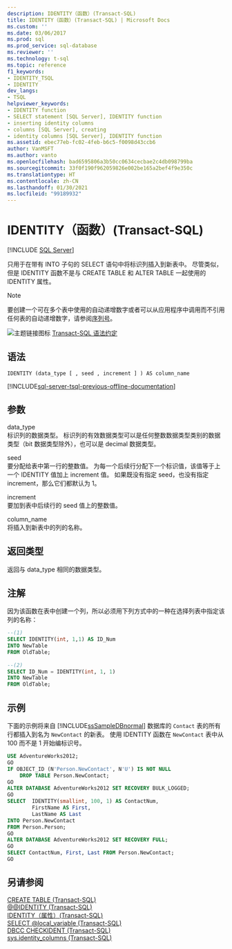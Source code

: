 ```yaml
---
description: IDENTITY（函数）(Transact-SQL)
title: IDENTITY（函数）(Transact-SQL) | Microsoft Docs
ms.custom: ''
ms.date: 03/06/2017
ms.prod: sql
ms.prod_service: sql-database
ms.reviewer: ''
ms.technology: t-sql
ms.topic: reference
f1_keywords:
- IDENTITY_TSQL
- IDENTITY
dev_langs:
- TSQL
helpviewer_keywords:
- IDENTITY function
- SELECT statement [SQL Server], IDENTITY function
- inserting identity columns
- columns [SQL Server], creating
- identity columns [SQL Server], IDENTITY function
ms.assetid: ebec77eb-fc02-4feb-b6c5-f0098d43ccb6
author: VanMSFT
ms.author: vanto
ms.openlocfilehash: bad6595806a3b50cc0634cecbae2c4db098799ba
ms.sourcegitcommit: 33f0f190f962059826e002be165a2bef4f9e350c
ms.translationtype: HT
ms.contentlocale: zh-CN
ms.lasthandoff: 01/30/2021
ms.locfileid: "99189932"
---
```

# <a name="identity-function-transact-sql"></a>IDENTITY（函数）(Transact-SQL)
[!INCLUDE [SQL Server](../../includes/applies-to-version/sqlserver.md)]

  只用于在带有 INTO 子句的 SELECT 语句中将标识列插入到新表中。 尽管类似，但是 IDENTITY 函数不是与 CREATE TABLE 和 ALTER TABLE 一起使用的 IDENTITY 属性。  
  
> [!NOTE]  
>  要创建一个可在多个表中使用的自动递增数字或者可以从应用程序中调用而不引用任何表的自动递增数字，请参阅[序列号](../../relational-databases/sequence-numbers/sequence-numbers.md)。  
  
 ![主题链接图标](../../database-engine/configure-windows/media/topic-link.gif "“主题链接”图标") [Transact-SQL 语法约定](../../t-sql/language-elements/transact-sql-syntax-conventions-transact-sql.md)  
  
## <a name="syntax"></a>语法  
  
```syntaxsql
IDENTITY (data_type [ , seed , increment ] ) AS column_name  
```  
  
[!INCLUDE[sql-server-tsql-previous-offline-documentation](../../includes/sql-server-tsql-previous-offline-documentation.md)]

## <a name="arguments"></a>参数
 data_type  
 标识列的数据类型。 标识列的有效数据类型可以是任何整数数据类型类别的数据类型（bit 数据类型除外），也可以是 decimal 数据类型。  
  
 seed  
 要分配给表中第一行的整数值。 为每一个后续行分配下一个标识值，该值等于上一个 IDENTITY 值加上 increment 值。 如果既没有指定 seed，也没有指定 increment，那么它们都默认为 1。  
  
 increment  
 要加到表中后续行的 seed 值上的整数值。  
  
 column_name  
 将插入到新表中的列的名称。  
  
## <a name="return-types"></a>返回类型  
 返回与 data_type 相同的数据类型。  
  
## <a name="remarks"></a>注解  
 因为该函数在表中创建一个列，所以必须用下列方式中的一种在选择列表中指定该列的名称：  
  
```sql  
--(1)  
SELECT IDENTITY(int, 1,1) AS ID_Num  
INTO NewTable  
FROM OldTable;  
  
--(2)  
SELECT ID_Num = IDENTITY(int, 1, 1)  
INTO NewTable  
FROM OldTable;  
```  
  
## <a name="examples"></a>示例  
 下面的示例将来自 [!INCLUDE[ssSampleDBnormal](../../includes/sssampledbnormal-md.md)] 数据库的 `Contact` 表的所有行都插入到名为 `NewContact` 的新表。 使用 IDENTITY 函数在 `NewContact` 表中从 100 而不是 1 开始编标识号。  
  
```sql  
USE AdventureWorks2012;  
GO  
IF OBJECT_ID (N'Person.NewContact', N'U') IS NOT NULL  
    DROP TABLE Person.NewContact;  
GO  
ALTER DATABASE AdventureWorks2012 SET RECOVERY BULK_LOGGED;  
GO  
SELECT  IDENTITY(smallint, 100, 1) AS ContactNum,  
        FirstName AS First,  
        LastName AS Last  
INTO Person.NewContact  
FROM Person.Person;  
GO  
ALTER DATABASE AdventureWorks2012 SET RECOVERY FULL;  
GO  
SELECT ContactNum, First, Last FROM Person.NewContact;  
GO  
```  
  
## <a name="see-also"></a>另请参阅  
 [CREATE TABLE (Transact-SQL)](../../t-sql/statements/create-table-transact-sql.md)   
 [@@IDENTITY (Transact-SQL)](../../t-sql/functions/identity-transact-sql.md)   
 [IDENTITY（属性）&#40;Transact-SQL&#41;](../../t-sql/statements/create-table-transact-sql-identity-property.md)   
 [SELECT @local_variable (Transact-SQL)](../../t-sql/language-elements/select-local-variable-transact-sql.md)   
 [DBCC CHECKIDENT &#40;Transact-SQL&#41;](../../t-sql/database-console-commands/dbcc-checkident-transact-sql.md)   
 [sys.identity_columns (Transact-SQL)](../../relational-databases/system-catalog-views/sys-identity-columns-transact-sql.md)  
  
  

